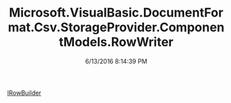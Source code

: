 ﻿---
title: Microsoft.VisualBasic.DocumentFormat.Csv.StorageProvider.ComponentModels.RowWriter
date: 6/13/2016 8:14:39 PM
---

[IRowBuilder](T-Microsoft.VisualBasic.DocumentFormat.Csv.StorageProvider.ComponentModels.RowWriter.IRowBuilder.html)
